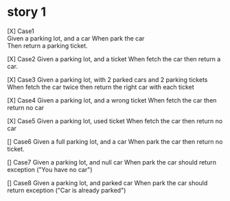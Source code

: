 # story 1
[X] Case1  
Given a parking lot, and a car 
When park the car  
Then return a parking ticket.

[X] Case2
Given a parking lot, and a ticket
When fetch the car
then return a car.

[X] Case3
Given a parking lot, with 2 parked cars and 2 parking tickets
When fetch the car twice
then return the right car with each ticket

[X] Case4
Given a parking lot, and a wrong ticket
When fetch the car
then return no car

[X] Case5
Given a parking lot, used ticket
When fetch the car
then return no car

[] Case6
Given a full parking lot, and a car
When park the car
then return no ticket.






[] Case7
Given a parking lot, and null car
When park the car
should return exception ("You have no car")

[] Case8
Given a parking lot, and parked car
When park the car
should return exception ("Car is already parked")

